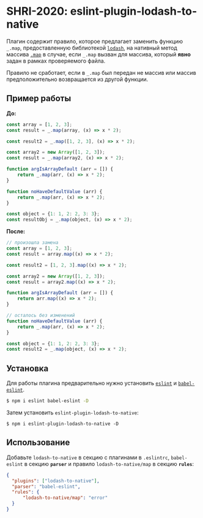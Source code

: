 # SHRI-2020: eslint-plugin-lodash-to-native

Плагин содержит правило, которое предлагает заменить функцию `_.map`, предоставленную библиотекой [`lodash`](https://lodash.com/docs/4.17.15#map), на нативный метод массива [`.map`](https://developer.mozilla.org/en-US/docs/Web/JavaScript/Reference/Global_Objects/TypedArray/map) в случае, если `_.map` вызван для массива, который **явно** задан в рамках проверяемого файла.  

Правило не сработает, если в `_.map` был передан не массив или массив предположительно возвращается из другой функции.

## Пример работы  

**До:**
```js
const array = [1, 2, 3];
const result = _.map(array, (x) => x * 2);

const result2 = _.map([1, 2, 3], (x) => x * 2);

const array2 = new Array([1, 2, 3]);
const result = _.map(array2, (x) => x * 2);

function argIsArrayDefault (arr = []) {
    return _.map(arr, (x) => x * 2);
}

function noHaveDefaultValue (arr) {
    return _.map(arr, (x) => x * 2);
}

const object = {1: 1, 2: 2, 3: 3};
const resultObj = _.map(object, (x) => x * 2);
```  

**После:**  

```js
// произошла замена
const array = [1, 2, 3];
const result = array.map((x) => x * 2);

const result2 = [1, 2, 3].map((x) => x * 2);

const array2 = new Array([1, 2, 3]);
const result = array2.map((x) => x * 2);

function argIsArrayDefault (arr = []) {
    return arr.map((x) => x * 2);
}

// осталось без изменений
function noHaveDefaultValue (arr) {
    return _.map(arr, (x) => x * 2);
}

const object = {1: 1, 2: 2, 3: 3};
const result2 = _.map(object, (x) => x * 2);
```  

## Установка
Для работы плагина предварительно нужно установить [`eslint`](https://www.npmjs.com/package/eslint) и [`babel-eslint`](https://www.npmjs.com/package/babel-eslint).

```bash
$ npm i eslint babel-eslint -D
```

Затем установить `eslint-plugin-lodash-to-native`:

```
$ npm i eslint-plugin-lodash-to-native -D
```

## Использование

Добавьте `lodash-to-native` в секцию с плагинами в `.eslintrc`, `babel-eslint` в секцию **`parser`** и правило `lodash-to-native/map` в секцию **`rules`**:

```json
{ 
  "plugins": ["lodash-to-native"],
  "parser": "babel-eslint",
  "rules": {
      "lodash-to-native/map": "error"
  }
}
```
